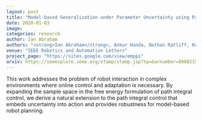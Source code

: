 ```yaml
---
layout: post
title: "Model-based Generalization under Parameter Uncertainty using Path Integral Control"
date: 2020-01-03
image: 
categories: research
author: Ian Abraham
authors: "<strong>Ian Abraham</strong>, Ankur Handa, Nathan Ratliff, Kendall Lowrey, Todd Murphey, Dieter Fox"
venue: "IEEE Robotics and Automation Letters"
project_page: "https://sites.google.com/view/emppi"
arxiv: https://ieeexplore.ieee.org/stamp/stamp.jsp?tp=&arnumber=8988215&tag=1
---
```

This work addresses the problem of robot interaction in complex environments where online control and
adaptation is necessary. By expanding the sample space in the
free energy formulation of path integral control, we derive
a natural extension to the path integral control that embeds
uncertainty into action and provides robustness for model-based
robot planning.